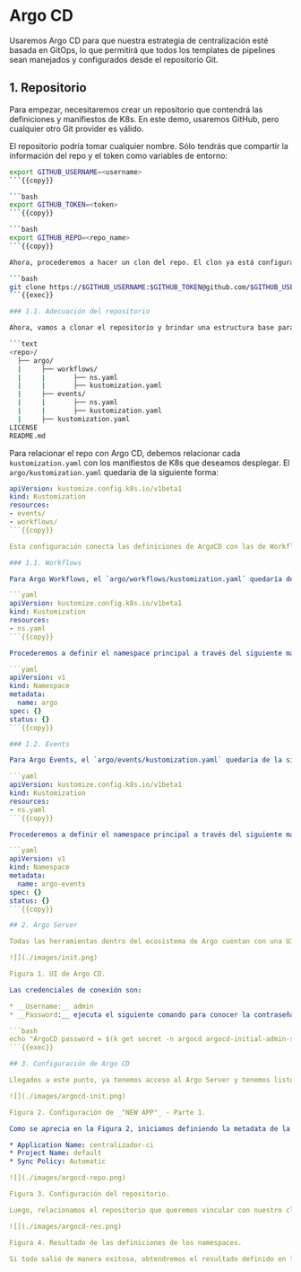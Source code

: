 # Argo CD

Usaremos Argo CD para que nuestra estrategia de centralización esté basada en GitOps, lo que permitirá que todos los templates de pipelines sean manejados y configurados desde el repositorio Git.

## 1. Repositorio

Para empezar, necesitaremos crear un repositorio que contendrá las definiciones y manifiestos de K8s. En este demo, usaremos GitHub, pero cualquier otro Git provider es válido. 

El repositorio podría tomar cualquier nombre. Sólo tendrás que compartir la información del repo y el token como variables de entorno:

```bash
export GITHUB_USERNAME=<username>
```{{copy}}

```bash
export GITHUB_TOKEN=<token>
```{{copy}}

```bash
export GITHUB_REPO=<repo_name>
```{{copy}}

Ahora, procederemos a hacer un clon del repo. El clon ya está configurado con tus credenciales, por lo que podrás hacer operaciones de `git push` sin problemas.

```bash
git clone https://$GITHUB_USERNAME:$GITHUB_TOKEN@github.com/$GITHUB_USERNAME/$GITHUB_REPO
```{{exec}}

### 1.1. Adecuación del repositorio

Ahora, vamos a clonar el repositorio y brindar una estructura base para organizar el proyecto. Se recomienda la siguiente estructura:

```text
<repo>/
  ├── argo/
  |     ├── workflows/
  |     |       ├── ns.yaml
  |     |       ├── kustomization.yaml
  |     ├── events/
  |     |       ├── ns.yaml
  |     |       ├── kustomization.yaml
  |     ├── kustomization.yaml
LICENSE
README.md
```

Para relacionar el repo con Argo CD, debemos relacionar cada `kustomization.yaml` con los manifiestos de K8s que deseamos desplegar. El `argo/kustomization.yaml` quedaría de la siguiente forma:

```yaml
apiVersion: kustomize.config.k8s.io/v1beta1
kind: Kustomization
resources:
- events/
- workflows/
```{{copy}}

Esta configuración conecta las definiciones de ArgoCD con las de Workflows y Events.

### 1.1. Workflows

Para Argo Workflows, el `argo/workflows/kustomization.yaml` quedaría de la siguiente forma:

```yaml
apiVersion: kustomize.config.k8s.io/v1beta1
kind: Kustomization
resources:
- ns.yaml
```{{copy}}

Procederemos a definir el namespace principal a través del siguiente manifiesto:

```yaml
apiVersion: v1
kind: Namespace
metadata:
  name: argo
spec: {}
status: {}
```{{copy}}

### 1.2. Events

Para Argo Events, el `argo/events/kustomization.yaml` quedaría de la siguiente forma:

```yaml
apiVersion: kustomize.config.k8s.io/v1beta1
kind: Kustomization
resources:
- ns.yaml
```{{copy}}

Procederemos a definir el namespace principal a través del siguiente manifiesto:

```yaml
apiVersion: v1
kind: Namespace
metadata:
  name: argo-events
spec: {}
status: {}
```{{copy}}

## 2. Argo Server

Todas las herramientas dentro del ecosistema de Argo cuentan con una UI interactiva que facilita la configuración de algunas operaciones. En el presente demo, ya está configurada y habilitada la consola de Argo CD. Podrás acceder a la UI haciendo [click aquí]({{TRAFFIC_HOST1_80}}).

![](./images/init.png)

Figura 1. UI de Argo CD.

Las credenciales de conexión son:

* __Username:__ admin
* __Password:__ ejecuta el siguiente comando para conocer la contraseña:

```bash
echo "ArgoCD password = $(k get secret -n argocd argocd-initial-admin-secret -o jsonpath="{.data.password}" | base64 -d)"
```{{exec}}

## 3. Configuración de Argo CD

Llegados a este punto, ya tenemos acceso al Argo Server y tenemos listo el repositorio. Lo único que debemos hacer es relacionar el repositorio con Argo CD. Lo podremos hacer a través de la UI, como se muestra en las Figuras 2, 3 y 4.

![](./images/argocd-init.png)

Figura 2. Configuración de _"NEW APP"_ - Parte 1.

Como se aprecia en la Figura 2, iniciamos definiendo la metadata de la configuración en Argo CD. Para nuestro caso:

* Application Name: centralizador-ci
* Project Name: default
* Sync Policy: Automatic

![](./images/argocd-repo.png)

Figura 3. Configuración del repositorio.

Luego, relacionamos el repositorio que queremos vincular con nuestro cluster. 

![](./images/argocd-res.png)

Figura 4. Resultado de las definiciones de los namespaces.

Si todo salió de manera exitosa, obtendremos el resultado definido en la Figura 4.